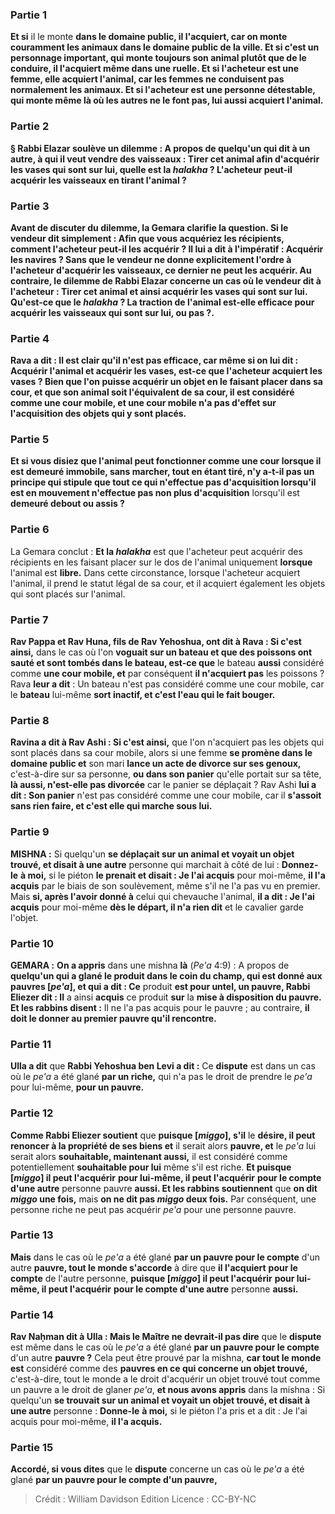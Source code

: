 
### Partie 1
<b>Et si</b> il le monte <b>dans <b>le domaine public, il l'acquiert</b>, car on monte couramment les animaux dans le domaine public de la ville. <b>Et si c'est un personnage important,</b> qui monte toujours son animal plutôt que de le conduire, <b>il l'acquiert</b> même dans une ruelle. <b>Et si</b> l'acheteur <b>est une femme, elle acquiert</b> l'animal, car les femmes ne conduisent pas normalement les animaux. <b>Et si</b> l'acheteur <b>est une personne détestable,</b> qui monte même là où les autres ne le font pas, lui aussi <b>acquiert</b> l'animal.

### Partie 2
§ <b>Rabbi Elazar soulève un dilemme :</b> A propos de <b>quelqu'un qui dit à un autre,</b> à qui il veut vendre des vaisseaux : <b>Tirer cet animal afin</b> d'<b>acquérir</b> les <b>vases qui sont sur lui, quelle est</b> la <i>halakha</i> ? L'acheteur peut-il acquérir les vaisseaux en tirant l'animal ?

### Partie 3
Avant de discuter du dilemme, la Gemara clarifie la question. Si le vendeur dit simplement : <b>Afin</b> que vous <b>acquériez</b> les récipients, comment l'acheteur peut-il les acquérir ? <b>Il lui a dit</b> à l'impératif : <b>Acquérir</b> les navires ? Sans que le vendeur ne donne explicitement l'ordre à l'acheteur d'acquérir les vaisseaux, ce dernier ne peut les acquérir. <b>Au contraire,</b> le dilemme de Rabbi Elazar concerne un cas où le vendeur dit à l'acheteur : <b>Tirer cet animal et</b> ainsi <b>acquérir</b> les <b>vases qui sont</b> sur lui. <b>Qu'est-ce que</b> le <i>halakha</i> ? <b>La traction de l'animal est-elle efficace</b> pour <b>acquérir</b> les <b>vaisseaux</b> qui sont sur lui, <b>ou pas ?</b>.

### Partie 4
<b>Rava a dit :</b> Il est clair qu'il n'est pas efficace, car même <b>si on lui dit : Acquérir</b> l'<b>animal et acquérir</b> les <b>vases, est-ce que</b> l'acheteur <b>acquiert</b> les <b>vases ?</b> Bien que l'on puisse acquérir un objet en le faisant placer dans sa cour, et que son animal soit l'équivalent de sa cour, <b>il est</b> considéré comme <b>une cour mobile, et une cour mobile n'a pas d'effet sur l'acquisition</b> des objets qui y sont placés.

### Partie 5
<b>Et si vous disiez</b> que l'animal peut fonctionner comme une cour <b>lorsque</b> il est <b>demeuré immobile</b>, sans marcher, tout en étant tiré, <b>n'y a-t-il pas</b> un principe qui stipule que <b>tout ce qui n'effectue pas d'acquisition lorsqu'il est en mouvement</b> n'effectue pas non plus d'acquisition</b> lorsqu'il est <b>demeuré debout ou assis ?</b>

### Partie 6
La Gemara conclut : <b>Et la <i>halakha</i></b> est que l'acheteur peut acquérir des récipients en les faisant placer sur le dos de l'animal uniquement <b>lorsque</b> l'animal est <b>libre.</b> Dans cette circonstance, lorsque l'acheteur acquiert l'animal, il prend le statut légal de sa cour, et il acquiert également les objets qui sont placés sur l'animal.

### Partie 7
<b>Rav Pappa et Rav Huna, fils de Rav Yehoshua, ont dit à Rava : Si c'est ainsi,</b> dans le cas où l'on <b>voguait sur un bateau et que des poissons ont sauté et sont tombés dans le bateau, est-ce que</b> le bateau <b>aussi</b> considéré comme <b>une cour mobile, et</b> par conséquent <b>il n'acquiert pas</b> les poissons ? Rava <b>leur a dit</b> : Un bateau n'est pas considéré comme une cour mobile, car le <b>bateau</b> lui-même <b>sort inactif, et c'est l'eau qui le fait bouger.</b>

### Partie 8
<b>Ravina a dit à Rav Ashi : Si c'est ainsi,</b> que l'on n'acquiert pas les objets qui sont placés dans sa cour mobile, alors si une femme <b>se promène dans le domaine public et</b> son mari <b>lance un acte de divorce sur ses genoux,</b> c'est-à-dire sur sa personne, <b>ou dans son panier</b> qu'elle portait sur sa tête, <b>là aussi, n'est-elle pas divorcée</b> car le panier se déplaçait ? Rav Ashi <b>lui a dit : Son panier</b> n'est pas considéré comme une cour mobile, car il <b>s'assoit sans rien faire, et c'est elle qui marche sous lui.</b>

### Partie 9
<strong>MISHNA :</strong> Si quelqu'un <b>se déplaçait sur un animal et voyait un objet trouvé, et disait à une autre</b> personne qui marchait à côté de lui : <b>Donnez-le</b> <b>à moi,</b> si le piéton <b>le prenait et disait : Je l'ai acquis</b> pour moi-même, <b>il l'a acquis</b> par le biais de son soulèvement, même s'il ne l'a pas vu en premier. Mais <b>si, après l'avoir donné à</b> celui qui chevauche l'animal, <b>il a dit : Je l'ai acquis</b> pour moi-même <b>dès le départ, il n'a rien dit</b> et le cavalier garde l'objet.

### Partie 10
<strong>GEMARA :</strong> <b>On a appris</b> dans une mishna <b>là</b> (<i>Pe'a</i> 4:9) : A propos de <b>quelqu'un qui a glané le produit dans le coin du champ, qui est donné aux pauvres [<i>pe'a</i>], et qui a dit : Ce</b> produit <b>est pour untel, un pauvre, Rabbi Eliezer dit : Il</b> a ainsi <b>acquis</b> ce produit <b>sur</b> la <b>mise à disposition du pauvre. Et les rabbins disent :</b> Il ne l'a pas acquis pour le pauvre ; au contraire, <b>il doit le donner au premier pauvre qu'il rencontre.</b>

### Partie 11
<b>Ulla a dit</b> que <b>Rabbi Yehoshua ben Levi a dit :</b> Ce <b>dispute</b> est dans un cas où le <i>pe'a</i> a été glané <b>par un riche,</b> qui n'a pas le droit de prendre le <i>pe'a</i> pour lui-même, <b>pour un pauvre.</b>

### Partie 12
<b>Comme Rabbi Eliezer soutient</b> que <b>puisque [<i>miggo</i>], s'il</b> le <b>désire, il peut renoncer à la propriété de ses biens et</b> il serait alors <b>pauvre, et</b> le <i>pe'a</i> lui serait alors <b>souhaitable, maintenant aussi,</b> il est considéré comme potentiellement <b>souhaitable pour lui</b> même s'il est riche. <b>Et puisque [<i>miggo</i>] il peut l'acquérir</b> <b>pour lui-même, il peut l'acquérir</b> <b>pour le compte d'une autre</b> personne pauvre <b>aussi. Et les rabbins soutiennent</b> que <b>on dit <i>miggo</i> une fois,</b> mais <b>on ne dit pas <i>miggo</i> deux fois.</b> Par conséquent, une personne riche ne peut pas acquérir <i>pe'a</i> pour une personne pauvre.

### Partie 13
<b>Mais</b> dans le cas où le <i>pe'a</i> a été glané <b>par un pauvre pour le compte</b> d'un autre <b>pauvre, tout le monde s'accorde</b> à dire que <b>il l'acquiert</b> <b>pour le compte</b> de l'autre personne, <b>puisque [<i>miggo</i>] il peut l'acquérir</b> <b>pour lui-même, il peut l'acquérir</b> <b>pour le compte d'une autre</b> personne <b>aussi. </b>

### Partie 14
<b>Rav Naḥman dit à Ulla : Mais le Maître ne devrait-il pas dire</b> que le <b>dispute</b> est même dans le cas où le <i>pe'a</i> a été glané <b>par un pauvre pour le compte</b> d'un autre <b>pauvre ?</b> Cela peut être prouvé par la mishna, <b>car tout le monde est</b> considéré comme des <b>pauvres en ce qui concerne un objet trouvé,</b> c'est-à-dire, tout le monde a le droit d'acquérir un objet trouvé tout comme un pauvre a le droit de glaner <i>pe'a</i>, <b>et nous avons appris</b> dans la mishna : Si quelqu'un <b>se trouvait sur un animal et voyait un objet trouvé, et disait à une autre</b> personne : <b>Donne-le</b> <b>à moi,</b> si le piéton</b> l'a pris et a dit : Je l'ai acquis</b> pour moi-même, <b>il l'a acquis.</b>

### Partie 15
<b>Accordé, si vous dites</b> que le <b>dispute</b> concerne un cas où le <i>pe'a</i> a été glané <b>par un pauvre pour le compte d'un pauvre,</b>

>Crédit : William Davidson Edition
>Licence : CC-BY-NC